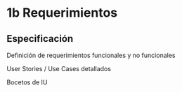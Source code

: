 # 1b Requerimientos

## Especificación

Definición de requerimientos funcionales y no funcionales

User Stories / Use Cases detallados

Bocetos de IU